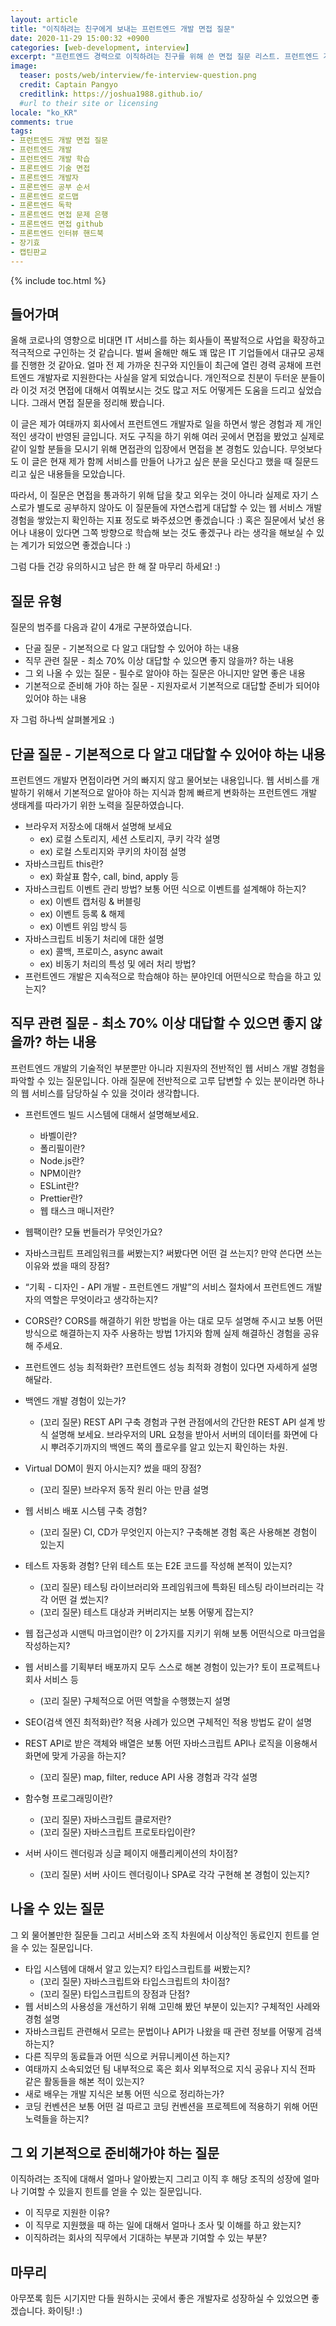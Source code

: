 ```yaml
---
layout: article
title: "이직하려는 친구에게 보내는 프런트엔드 개발 면접 질문"
date: 2020-11-29 15:00:32 +0900
categories: [web-development, interview]
excerpt: "프런트엔드 경력으로 이직하려는 친구를 위해 쓴 면접 질문 리스트. 프런트엔드 개발자 면접 질문"
image:
  teaser: posts/web/interview/fe-interview-question.png
  credit: Captain Pangyo
  creditlink: https://joshua1988.github.io/
  #url to their site or licensing
locale: "ko_KR"
comments: true
tags:
- 프런트엔드 개발 면접 질문
- 프런트엔드 개발
- 프런트엔드 개발 학습
- 프론트엔드 기술 면접
- 프론트엔드 개발자
- 프론트엔드 공부 순서
- 프론트엔드 로드맵
- 프론트엔드 독학
- 프론트엔드 면접 문제 은행
- 프론트엔드 면접 github
- 프론트엔드 인터뷰 핸드북
- 장기효
- 캡틴판교
---
```

{% include toc.html %}

## 들어가며

올해 코로나의 영향으로 비대면 IT 서비스를 하는 회사들이 폭발적으로 사업을 확장하고 적극적으로 구인하는 것 같습니다. 벌써 올해만 해도 꽤 많은 IT 기업들에서 대규모 공채를 진행한 것 같아요. 얼마 전 제 가까운 친구와 지인들이 최근에 열린 경력 공채에 프런트엔드 개발자로 지원한다는 사실을 알게 되었습니다. 개인적으로 친분이 두터운 분들이라 이것 저것 면접에 대해서 여쭤보시는 것도 많고 저도 어떻게든 도움을 드리고 싶었습니다. 그래서 면접 질문을 정리해 봤습니다.

이 글은 제가 여태까지 회사에서 프런트엔드 개발자로 일을 하면서 쌓은 경험과 제 개인적인 생각이 반영된 글입니다. 저도 구직을 하기 위해 여러 곳에서 면접을 봤었고 실제로 같이 일할 분들을 모시기 위해 면접관의 입장에서 면접을 본 경험도 있습니다. 무엇보다도 이 글은 현재 제가 함께 서비스를 만들어 나가고 싶은 분을 모신다고 했을 때 질문드리고 싶은 내용들을 모았습니다.

따라서, 이 질문은 면접을 통과하기 위해 답을 찾고 외우는 것이 아니라 실제로 자기 스스로가 별도로 공부하지 않아도 이 질문들에 자연스럽게 대답할 수 있는 웹 서비스 개발 경험을 쌓았는지 확인하는 지표 정도로 봐주셨으면 좋겠습니다 :) 혹은 질문에서 낯선 용어나 내용이 있다면 그쪽 방향으로 학습해 보는 것도 좋겠구나 라는 생각을 해보실 수 있는 계기가 되었으면 좋겠습니다 :)

그럼 다들 건강 유의하시고 남은 한 해 잘 마무리 하세요! :)

## 질문 유형

질문의 범주를 다음과 같이 4개로 구분하였습니다.

- 단골 질문 - 기본적으로 다 알고 대답할 수 있어야 하는 내용
- 직무 관련 질문 - 최소 70% 이상 대답할 수 있으면 좋지 않을까? 하는 내용
- 그 외 나올 수 있는 질문 - 필수로 알아야 하는 질문은 아니지만 알면 좋은 내용
- 기본적으로 준비해 가야 하는 질문 - 지원자로서 기본적으로 대답할 준비가 되어야 있어야 하는 내용

자 그럼 하나씩 살펴볼게요 :)

## 단골 질문 - 기본적으로 다 알고 대답할 수 있어야 하는 내용

프런트엔드 개발자 면접이라면 거의 빠지지 않고 물어보는 내용입니다. 웹 서비스를 개발하기 위해서 기본적으로 알아야 하는 지식과 함께 빠르게 변화하는 프런트엔드 개발 생태계를 따라가기 위한 노력을 질문하였습니다.

- 브라우저 저장소에 대해서 설명해 보세요
  - ex) 로컬 스토리지, 세션 스토리지, 쿠키 각각 설명
  - ex) 로컬 스토리지와 쿠키의 차이점 설명
- 자바스크립트 this란?
  - ex) 화살표 함수, call, bind, apply 등
- 자바스크립트 이벤트 관리 방법? 보통 어떤 식으로 이벤트를 설계해야 하는지?
  - ex) 이벤트 캡처링 & 버블링
  - ex) 이벤트 등록 & 해제
  - ex) 이벤트 위임 방식 등
- 자바스크립트 비동기 처리에 대한 설명
  - ex) 콜백, 프로미스, async await
  - ex) 비동기 처리의 특성 및 에러 처리 방법?
- 프런트엔드 개발은 지속적으로 학습해야 하는 분야인데 어떤식으로 학습을 하고 있는지?

## 직무 관련 질문 - 최소 70% 이상 대답할 수 있으면 좋지 않을까? 하는 내용

프런트엔드 개발의 기술적인 부분뿐만 아니라 지원자의 전반적인 웹 서비스 개발 경험을 파악할 수 있는 질문입니다. 아래 질문에 전반적으로 고루 답변할 수 있는 분이라면 하나의 웹 서비스를 담당하실 수 있을 것이라 생각합니다.

- 프런트엔드 빌드 시스템에 대해서 설명해보세요.
  - 바벨이란?
  - 폴리필이란?
  - Node.js란?
  - NPM이란?
  - ESLint란?
  - Prettier란?
  - 웹 태스크 매니저란?

- 웹팩이란? 모듈 번들러가 무엇인가요?
- 자바스크립트 프레임워크를 써봤는지? 써봤다면 어떤 걸 쓰는지? 만약 쓴다면 쓰는 이유와 썼을 때의 장점?
- “기획 - 디자인 - API 개발 - 프런트엔드 개발”의 서비스 절차에서 프런트엔드 개발자의 역할은 무엇이라고 생각하는지?
- CORS란? CORS를 해결하기 위한 방법을 아는 대로 모두 설명해 주시고 보통 어떤 방식으로 해결하는지 자주 사용하는 방법 1가지와 함께 실제 해결하신 경험을 공유해 주세요.
- 프런트엔드 성능 최적화란? 프런트엔드 성능 최적화 경험이 있다면 자세하게 설명해달라.
- 백엔드 개발 경험이 있는가?
  - (꼬리 질문) REST API 구축 경험과 구현 관점에서의 간단한 REST API 설계 방식 설명해 보세요. 브라우저의 URL 요청을 받아서 서버의 데이터를 화면에 다시 뿌려주기까지의 백엔드 쪽의 플로우를 알고 있는지 확인하는 차원.
- Virtual DOM이 뭔지 아시는지? 썼을 때의 장점?
  - (꼬리 질문) 브라우저 동작 원리 아는 만큼 설명
- 웹 서비스 배포 시스템 구축 경험?
  - (꼬리 질문) CI, CD가 무엇인지 아는지? 구축해본 경험 혹은 사용해본 경험이 있는지
- 테스트 자동화 경험? 단위 테스트 또는 E2E 코드를 작성해 본적이 있는지?
  - (꼬리 질문) 테스팅 라이브러리와 프레임워크에 특화된 테스팅 라이브러리는 각각 어떤 걸 썼는지?
  - (꼬리 질문) 테스트 대상과 커버리지는 보통 어떻게 잡는지?
- 웹 접근성과 시맨틱 마크업이란? 이 2가지를 지키기 위해 보통 어떤식으로 마크업을 작성하는지?
- 웹 서비스를 기획부터 배포까지 모두 스스로 해본 경험이 있는가? 토이 프로젝트나 회사 서비스 등
  - (꼬리 질문) 구체적으로 어떤 역할을 수행했는지 설명
- SEO(검색 엔진 최적화)란? 적용 사례가 있으면 구체적인 적용 방법도 같이 설명
- REST API로 받은 객체와 배열은 보통 어떤 자바스크립트 API나 로직을 이용해서 화면에 맞게 가공을 하는지?
  - (꼬리 질문) map, filter, reduce API 사용 경험과 각각 설명
- 함수형 프로그래밍이란?
  - (꼬리 질문) 자바스크립트 클로저란?
  - (꼬리 질문) 자바스크립트 프로토타입이란?
- 서버 사이드 렌더링과 싱글 페이지 애플리케이션의 차이점?
  - (꼬리 질문) 서버 사이드 렌더링이나 SPA로 각각 구현해 본 경험이 있는지?

## 나올 수 있는 질문

그 외 물어볼만한 질문들 그리고 서비스와 조직 차원에서 이상적인 동료인지 힌트를 얻을 수 있는 질문입니다.

- 타입 시스템에 대해서 알고 있는지? 타입스크립트를 써봤는지?
  - (꼬리 질문) 자바스크립트와 타입스크립트의 차이점?
  - (꼬리 질문) 타입스크립트의 장점과 단점?
- 웹 서비스의 사용성을 개선하기 위해 고민해 봤던 부분이 있는지? 구체적인 사례와 경험 설명
- 자바스크립트 관련해서 모르는 문법이나 API가 나왔을 때 관련 정보를 어떻게 검색하는지?
- 다른 직무의 동료들과 어떤 식으로 커뮤니케이션 하는지?
- 여태까지 소속되었던 팀 내부적으로 혹은 회사 외부적으로 지식 공유나 지식 전파 같은 활동들을 해본 적이 있는지?
- 새로 배우는 개발 지식은 보통 어떤 식으로 정리하는가?
- 코딩 컨벤션은 보통 어떤 걸 따르고 코딩 컨벤션을 프로젝트에 적용하기 위해 어떤 노력들을 하는지?

## 그 외 기본적으로 준비해가야 하는 질문

이직하려는 조직에 대해서 얼마나 알아봤는지 그리고 이직 후 해당 조직의 성장에 얼마나 기여할 수 있을지 힌트를 얻을 수 있는 질문입니다.

- 이 직무로 지원한 이유?
- 이 직무로 지원했을 때 하는 일에 대해서 얼마나 조사 및 이해를 하고 왔는지?
- 이직하려는 회사의 직무에서 기대하는 부분과 기여할 수 있는 부분?

## 마무리

아무쪼록 힘든 시기지만 다들 원하시는 곳에서 좋은 개발자로 성장하실 수 있었으면 좋겠습니다. 화이팅! :)
